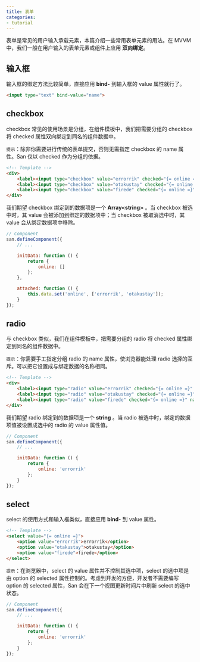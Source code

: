 ```yaml
---
title: 表单
categories:
- tutorial
---
```



表单是常见的用户输入承载元素，本篇介绍一些常用表单元素的用法。在 MVVM 中，我们一般在用户输入的表单元素或组件上应用 **双向绑定**。


输入框
-----

输入框的绑定方法比较简单，直接应用 **bind-** 到输入框的 value 属性就行了。


```html
<input type="text" bind-value="name">
```


checkbox
-------

checkbox 常见的使用场景是分组，在组件模板中，我们把需要分组的 checkbox 将 checked 属性双向绑定到同名的组件数据中。

`提示`：除非你需要进行传统的表单提交，否则无需指定 checkbox 的 name 属性。San 仅以 checked 作为分组的依据。

```html
<!-- Template -->
<div>
    <label><input type="checkbox" value="errorrik" checked="{= online =}">errorrik</label>
    <label><input type="checkbox" value="otakustay" checked="{= online =}">otakustay</label>
    <label><input type="checkbox" value="firede" checked="{= online =}">firede</label>
</div>
```

我们期望 checkbox 绑定到的数据项是一个 **Array&lt;string&gt;** 。当 checkbox 被选中时，其 value 会被添加到绑定的数据项中；当 checkbox 被取消选中时，其 value 会从绑定数据项中移除。

```js
// Component
san.defineComponent({
    // ...

    initData: function () {
        return {
            online: []
        };
    },

    attached: function () {
        this.data.set('online', ['errorrik', 'otakustay']);
    }
});

```



radio
-----

与 checkbox 类似，我们在组件模板中，把需要分组的 radio 将 checked 属性绑定到同名的组件数据中。

`提示`：你需要手工指定分组 radio 的 name 属性，使浏览器能处理 radio 选择的互斥。可以把它设置成与绑定数据的名称相同。

```html
<!-- Template -->
<div>
    <label><input type="radio" value="errorrik" checked="{= online =}" name="online">errorrik</label>
    <label><input type="radio" value="otakustay" checked="{= online =}" name="online">otakustay</label>
    <label><input type="radio" value="firede" checked="{= online =}" name="online">firede</label>
</div>
```

我们期望 radio 绑定到的数据项是一个 **string** 。当 radio 被选中时，绑定的数据项值被设置成选中的 radio 的 value 属性值。

```js
// Component
san.defineComponent({
    // ...

    initData: function () {
        return {
            online: 'errorrik'
        };
    }
});
```


select
------

select 的使用方式和输入框类似，直接应用 **bind-** 到 value 属性。

```html
<!-- Template -->
<select value="{= online =}">
    <option value="errorrik">errorrik</option>
    <option value="otakustay">otakustay</option>
    <option value="firede">firede</option>
</select>
```

`提示`：在浏览器中，select 的 value 属性并不控制其选中项，select 的选中项是由 option 的 selected 属性控制的。考虑到开发的方便，开发者不需要编写 option 的 selected 属性，San 会在下一个视图更新时间片中刷新 select 的选中状态。

```js
// Component
san.defineComponent({
    // ...

    initData: function () {
        return {
            online: 'errorrik'
        };
    }
});
```



